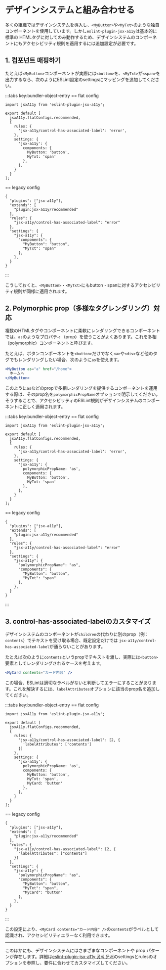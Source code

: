 # デザインシステムと組み合わせる

多くの組織ではデザインシステムを導入し、`<MyButton>`や`<MyTxt>`のような独自コンポーネントを使用しています。しかし`eslint-plugin-jsx-a11y`は基本的に標準の HTMLタグに対してのみ動作するため、デザインシステムのコンポーネントにもアクセシビリティ規則を適用するには追加設定が必要です。

## 1. 컴포넌트 매핑하기

たとえば`<MyButton>`コンポーネントが実際には`<button>`を、`<MyTxt>`が`<span>`を出力するなら、次のようにESLint設定のsettingsにマッピングを追加してください。

:::tabs key:bundler-object-entry
== flat config

```js{9-16}
import jsxA11y from 'eslint-plugin-jsx-a11y';

export default [
  jsxA11y.flatConfigs.recommended,
  {
    rules: {
      'jsx-a11y/control-has-associated-label': 'error',
    },
    settings: {
      'jsx-a11y': {
        components: {
          MyButton: 'button',
          MyTxt: 'span'
        },
      },
    }
  }
];
```

== legacy config

```js{9-16}
{
  "plugins": ["jsx-a11y"],
  "extends": [
    "plugin:jsx-a11y/recommended"
  ],
  "rules": {
    "jsx-a11y/control-has-associated-label": "error"
  },
  "settings": {
    "jsx-a11y": {
      "components": {
        "MyButton": "button",
        "MyTxt": "span"
      },
    },
  }
}
```

:::

こうしておくと、`<MyButton>`・`<MyTxt>`にもbutton・spanに対するアクセシビリティ規則が同様に適用されます。

## 2. Polymorphic prop（多様なタグレンダリング）対応

複数のHTMLタグやコンポーネントに柔軟にレンダリングできるコンポーネントでは、`as`のようなプロパティ（prop）を使うことがよくあります。これを多相（polymorphic）コンポーネントと呼びます。

たとえば、ボタンコンポーネントを`<button>`だけでなく`<a>`や`<div>`など他のタグでもレンダリングしたい場合、次のように`as`を使えます。

```jsx
<MyButton as="a" href="/home">
  ホームへ
</MyButton>
```

このように`as`などのpropで多相レンダリングを提供するコンポーネントを運用する際は、そのprop名を`polymorphicPropName`オプションで明示してください。そうすることで、アクセシビリティのESLint規則がデザインシステムのコンポーネントに正しく適用されます。

:::tabs key:bundler-object-entry
== flat config

```js{11}
import jsxA11y from 'eslint-plugin-jsx-a11y';

export default [
  jsxA11y.flatConfigs.recommended,
  {
    rules: {
      'jsx-a11y/control-has-associated-label': 'error',
    },
    settings: {
      'jsx-a11y': {
        polymorphicPropName: 'as',
        components: {
          MyButton: 'button',
          MyTxt: 'span'
        },
      },
    }
  }
];
```

== legacy config

```js{11}
{
  "plugins": ["jsx-a11y"],
  "extends": [
    "plugin:jsx-a11y/recommended"
  ],
  "rules": {
    "jsx-a11y/control-has-associated-label": "error"
  },
  "settings": {
    "jsx-a11y": {
      "polymorphicPropName": "as",
      "components": {
        "MyButton": "button",
        "MyTxt": "span"
      },
    },
  }
}
```

:::

## 3. control-has-associated-labelのカスタマイズ

デザインシステムのコンポーネントが`children`の代わりに別のprop（例：`contents`）でテキストを受け取る場合、既定設定だけでは `jsx-a11y/control-has-associated-label`が通らないことがあります。

たとえば次のように`contents`というpropでテキストを渡し、実際には`<button>`要素としてレンダリングされるケースを考えます。

```jsx
<MyCard contents="カード内容" />
```

この場合、ESLintは適切なラベルがないと判断してエラーにすることがあります。これを解決するには、`labelAttributes`オプションに該当のprop名を追加してください。

:::tabs key:bundler-object-entry
== flat config

```js{7-9}
import jsxA11y from 'eslint-plugin-jsx-a11y';

export default [
  jsxA11y.flatConfigs.recommended,
  {
    rules: {
      'jsx-a11y/control-has-associated-label': [2, {
        'labelAttributes': ['contents']
      }]
    },
    settings: {
      'jsx-a11y': {
        polymorphicPropName: 'as',
        components: {
          MyButton: 'button',
          MyTxt: 'span',
          MyCard: 'button'
        },
      },
    }
  }
];
```

== legacy config

```js{7-9}
{
  "plugins": ["jsx-a11y"],
  "extends": [
    "plugin:jsx-a11y/recommended"
  ],
  "rules": {
    "jsx-a11y/control-has-associated-label": [2, {
      "labelAttributes": ["contents"]
    }]
  },
  "settings": {
    "jsx-a11y": {
      "polymorphicPropName": "as",
      "components": {
        "MyButton": "button",
        "MyTxt": "span",
        "MyCard": "button"
      },
    },
  }
}
```

:::

この設定により、`<MyCard contents="カード内容" />`の`contents`がラベルとして認識され、アクセシビリティエラーなく利用できます。

---

このほかにも、デザインシステムにはさまざまなコンポーネントや prop パターンが存在します。詳細は[eslint-plugin-jsx-a11y 공식 문서](https://github.com/jsx-eslint/eslint-plugin-jsx-a11y)のsettingsとrulesのオプションを参照し、要件に合わせてカスタマイズしてください。